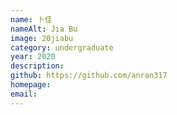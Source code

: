 ```yaml
---
name: 卜佳
nameAlt: Jia Bu
image: 20jiabu
category: undergraduate
year: 2020
description: 
github: https://github.com/anran317
homepage: 
email: 
---
```


